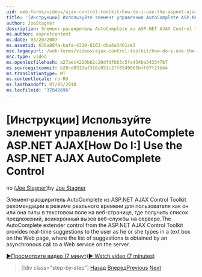 ```yaml
---
uid: web-forms/videos/ajax-control-toolkit/how-do-i-use-the-aspnet-ajax-autocomplete-control
title: '[Инструкции] Используйте элемент управления AutoComplete ASP.NET AJAX | Документация Майкрософт'
author: JoeStagner
description: Элемент-расширитель AutoComplete из ASP.NET AJAX Control Toolkit рекомендации в режиме реального времени для пользователя как он или она типы в текстовом поле в мы...
ms.author: aspnetcontent
ms.date: 03/20/2007
ms.assetid: 636a88fa-bafa-4310-8163-dba4a3461ce3
msc.legacyurl: /web-forms/videos/ajax-control-toolkit/how-do-i-use-the-aspnet-ajax-autocomplete-control
msc.type: video
ms.openlocfilehash: a27aec4220bb2c20dfdfb63c5fa434ba343347b7
ms.sourcegitcommit: b28cd0313af316c051c2ff8549865bff67f2fbb4
ms.translationtype: MT
ms.contentlocale: ru-RU
ms.lasthandoff: 07/05/2018
ms.locfileid: "37842696"
---
```

<a name="how-do-i-use-the-aspnet-ajax-autocomplete-control"></a><span data-ttu-id="ab9fa-103">[Инструкции] Используйте элемент управления AutoComplete ASP.NET AJAX</span><span class="sxs-lookup"><span data-stu-id="ab9fa-103">[How Do I:] Use the ASP.NET AJAX AutoComplete Control</span></span>
====================
<span data-ttu-id="ab9fa-104">по [(Joe Stagner)](https://github.com/JoeStagner)</span><span class="sxs-lookup"><span data-stu-id="ab9fa-104">by [Joe Stagner](https://github.com/JoeStagner)</span></span>

<span data-ttu-id="ab9fa-105">Элемент-расширитель AutoComplete из ASP.NET AJAX Control Toolkit рекомендации в режиме реального времени для пользователя как он или она типы в текстовом поле на веб-странице, где получить список предложений, асинхронный вызов веб-службы на сервере.</span><span class="sxs-lookup"><span data-stu-id="ab9fa-105">The AutoComplete extender control from the ASP.NET AJAX Control Toolkit provides real-time suggestions to the user as he or she types in a text box on the Web page, where the list of suggestions is obtained by an asynchronous call to a Web service on the server.</span></span>

[<span data-ttu-id="ab9fa-106">&#9654;Просмотрите видео (7 минут)</span><span class="sxs-lookup"><span data-stu-id="ab9fa-106">&#9654; Watch video (7 minutes)</span></span>](https://channel9.msdn.com/Blogs/ASP-NET-Site-Videos/how-do-i-use-the-aspnet-ajax-autocomplete-control)

> [!div class="step-by-step"]
> <span data-ttu-id="ab9fa-107">[Назад](how-do-i-use-the-aspnet-ajax-slider-control.md)
> [Вперед](how-do-i-configure-the-aspnet-ajax-calendar-control.md)</span><span class="sxs-lookup"><span data-stu-id="ab9fa-107">[Previous](how-do-i-use-the-aspnet-ajax-slider-control.md)
[Next](how-do-i-configure-the-aspnet-ajax-calendar-control.md)</span></span>
